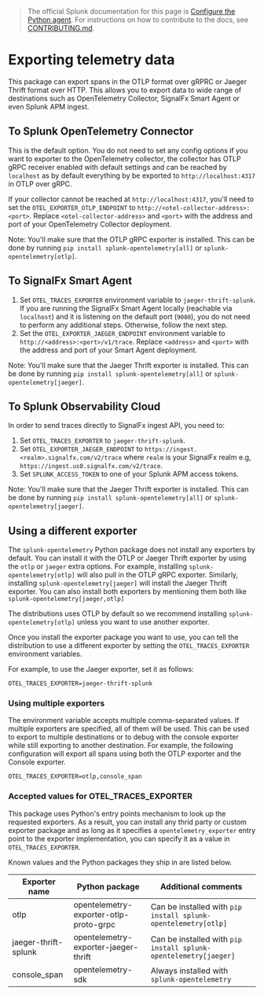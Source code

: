 > The official Splunk documentation for this page is [Configure the Python agent](https://docs.splunk.com/Observability/gdi/get-data-in/application/python/configuration/advanced-python-otel-configuration.html#trace-exporters-settings-python). For instructions on how to contribute to the docs, see [CONTRIBUTING.md](../CONTRIBUTING.md#documentation).

# Exporting telemetry data

This package can export spans in the OTLP format over gRPRC or Jaeger Thrift
format over HTTP. This allows you to export data to wide range of destinations
such as OpenTelemetry Collector, SignalFx Smart Agent or even Splunk APM
ingest.

## To Splunk OpenTelemetry Connector

This is the default option. You do not need to set any config options if you
want to exporter to the OpenTelemetry collector, the collector has OTLP gRPC
receiver enabled with default settings and can be reached by `localhost` as by
default everything by be exported to `http://localhost:4317` in OTLP over gRPC.

If your collector cannot be reached at `http://localhost:4317`, you'll need to
set the `OTEL_EXPORTER_OTLP_ENDPOINT` to
`http://<otel-collector-address>:<port>`. Replace `<otel-collector-address>`
and `<port>` with the address and port of your OpenTelemetry Collector
deployment.

Note: You'll make sure that the OTLP gRPC exporter is installed. This can be
done by running `pip install splunk-opentelemetry[all]` or
`splunk-opentelemetry[otlp]`.

## To SignalFx Smart Agent

1. Set `OTEL_TRACES_EXPORTER` environment variable to `jaeger-thrift-splunk`.
   If you are running the SignalFx Smart Agent locally (reachable via
   `localhost`) and it is listening on the default port (`9080`), you do not
   need to perform any additional steps. Otherwise, follow the next step. 
2. Set the `OTEL_EXPORTER_JAEGER_ENDPOINT` environment variable to
   `http://<address>:<port>/v1/trace`. Replace `<address>` and `<port>` with
   the address and port of your Smart Agent deployment.

Note: You'll make sure that the Jaeger Thrift exporter is installed. This can
be done by running `pip install splunk-opentelemetry[all]` or
`splunk-opentelemetry[jaeger]`.

## To Splunk Observability Cloud

In order to send traces directly to SignalFx ingest API, you need to:

1. Set `OTEL_TRACES_EXPORTER` to `jaeger-thrift-splunk`.
2. Set `OTEL_EXPORTER_JAEGER_ENDPOINT` to
   `https://ingest.<realm>.signalfx.com/v2/trace` where `realm` is your
   SignalFx realm e.g, `https://ingest.us0.signalfx.com/v2/trace`.
3. Set `SPLUNK_ACCESS_TOKEN` to one of your Splunk APM access tokens.

Note: You'll make sure that the Jaeger Thrift exporter is installed. This can
be done by running `pip install splunk-opentelemetry[all]` or
`splunk-opentelemetry[jaeger]`.

## Using a different exporter

The `splunk-opentelemetry` Python package does not install any exporters by
default. You can install it with the OTLP or Jaeger Thrift exporter by using
the `otlp` or `jaeger` extra options. For example, installing
`splunk-opentelemetry[otlp]` will also pull in the OTLP gRPC exporter.
Similarly, installing `splunk-opentelemetry[jaeger]` will install the Jaeger
Thrift exporter. You can also install both exporters by mentioning them both
like `splunk-opentelemetry[jaeger,otlp]`

The distributions uses OTLP by default so we recommend installing
`splunk-opentelemetry[otlp]` unless you want to use another exporter.

Once you install the exporter package you want to use, you can tell the
distribution to use a different exporter by setting the `OTEL_TRACES_EXPORTER`
environment variables.

For example, to use the Jaeger exporter, set it as follows:

```
OTEL_TRACES_EXPORTER=jaeger-thrift-splunk
```

### Using multiple exporters

The environment variable accepts multiple comma-separated values. If multiple
exporters are specified, all of them will be used. This can be used to export
to multiple destinations or to debug with the console exporter while still
exporting to another destination. For example, the following configuration will
export all spans using both the OTLP exporter and the Console exporter.

```
OTEL_TRACES_EXPORTER=otlp,console_span
```

### Accepted values for OTEL_TRACES_EXPORTER

This package uses Python's entry points mechanism to look up the requested
exporters. As a result, you can install any thrid party or custom exporter
package and as long as it specifies a `opentelemetry_exporter` entry point to
the exporter implementation, you can specify it as a value in
`OTEL_TRACES_EXPORTER`.

Known values and the Python packages they ship in are listed below.

| Exporter name        | Python package                         | Additional comments                                              |
| -------------        | ---------------                        | ---------------------                                            |
| otlp                 | opentelemetry-exporter-otlp-proto-grpc | Can be installed with `pip install splunk-opentelemetry[otlp]`   |
| jaeger-thrift-splunk | opentelemetry-exporter-jaeger-thrift   | Can be installed with `pip install splunk-opentelemetry[jaeger]` |
| console_span         | opentelemetry-sdk                      | Always installed with `splunk-opentelemetry`                     |
